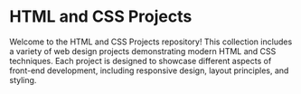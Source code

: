 
# HTML and CSS Projects

Welcome to the HTML and CSS Projects repository! This collection includes a variety of web design projects demonstrating modern HTML and CSS techniques. Each project is designed to showcase different aspects of front-end development, including responsive design, layout principles, and styling.
